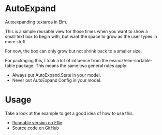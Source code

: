 # AutoExpand

Autoexpanding textarea in Elm.

This is a simple reusable view for those times when you want to show a small
text box to begin with, but want the space to grow as the user types in more
stuff.

For now, the box can only grow but not shrink back to a smaller size.

For packaging this, I took a lot of influence from the evancz/elm-sortable-table
package. This means the same two general rules apply:

- Always put AutoExpand.State in your model.
- Never put AutoExpand.Config in your model.


# Usage

Take a look at the example to get a good idea of how to use this.

- [Runnable version on Ellie](https://ellie-app.com/H5x9DC4J9ba1/0)
- [Source code on GitHub](https://github.com/ohanhi/autoexpand/blob/master/examples/Simple.elm)
